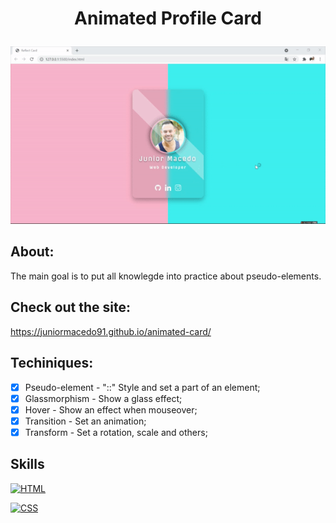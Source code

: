 # <p align="center"> Animated Profile Card </p>

<p align="center">
  <img src="animated-card.gif" width="700px">
</p>

## About:
The main goal is to put all knowlegde into practice about pseudo-elements.

## Check out the site:
https://juniormacedo91.github.io/animated-card/

## Techiniques:

 - [x] Pseudo-element - "::" Style and set a part of an element;
 - [x] Glassmorphism - Show a glass effect;
 - [x] Hover - Show an effect when mouseover;
 - [x] Transition - Set an animation;
 - [x] Transform - Set a rotation, scale and others;

## Skills

[![HTML](https://img.shields.io/badge/HTML-red?style=for-the-badge&logo=HTML5&labelColor=black)](https://github.com/JuniorMacedo91)

[![CSS](https://img.shields.io/badge/CSS3-blue?style=for-the-badge&logo=CSS3&labelColor=black)](https://github.com/JuniorMacedo91)


